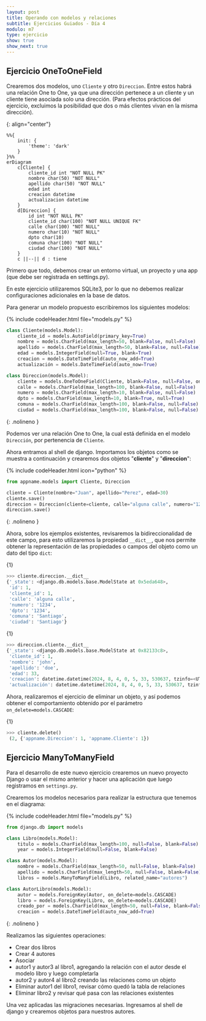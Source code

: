 ```yaml
---
layout: post
title: Operando con modelos y relaciones
subtitle: Ejercicios Guiados - Día 4
modulo: m7
type: ejercicio
show: true
show_next: true
---
```


## Ejercicio OneToOneField

Crearemos dos modelos, uno `Cliente` y otro `Direccion`. Entre estos habrá una relación One to One, ya que una dirección pertenece a un cliente y un cliente tiene asociada solo una dirección. (Para efectos prácticos del ejercicio, excluimos la posibilidad que dos o más clientes vivan en la misma dirección).

{: align="center"}
```mermaid
%%{
	init: {
		'theme': 'dark'
	}
}%%
erDiagram
	c[Cliente] {
		cliente_id int "NOT NULL PK"
		nombre char(50) "NOT NULL"
		apellido char(50) "NOT NULL"
		edad int
		creacion datetime
		actualizacion datetime
	}
	d[Direccion] {
		id int "NOT NULL PK"
		cliente_id char(100) "NOT NULL UNIQUE FK"
		calle char(100) "NOT NULL"
		numero char(10) "NOT NULL"
		dpto char(10)
		comuna char(100) "NOT NULL"
		ciudad char(100) "NOT NULL"
	}
	c ||--|| d : tiene
```

Primero que todo, debemos crear un entorno virtual, un proyecto y una app (que debe ser registrada en settings.py).

En este ejercicio utilizaremos SQLite3, por lo que no debemos realizar configuraciones adicionales en la base de datos.

Para generar un modelo propuesto escribiremos los siguientes modelos:

{% include codeHeader.html file="models.py" %}
```py
class Cliente(models.Model):
	cliente_id = models.AutoField(primary_key=True)
	nombre = models.CharField(max_length=50, blank=False, null=False)
	apellido = models.CharField(max_length=50, blank=False, null=False)
	edad = models.IntegerField(null=True, blank=True)
	creacion = models.DateTimeField(auto_now_add=True)
	actualización = models.DateTimeField(auto_now=True)

class Direccion(models.Model):
	cliente = models.OneToOneField(Cliente, blank=False, null=False, on_delete=models.CASCADE)
	calle = models.CharField(max_length=100, blank=False, null=False)
	numero = models.CharField(max_length=10, blank=False, null=False)
	dpto = models.CharField(max_length=10, blank=True, null=True)
	comuna = models.CharField(max_length=100, blank=False, null=False)
	ciudad = models.CharField(max_length=100, blank=False, null=False)
```
{: .nolineno }

Podemos ver una relación One to One, la cual está definida en el modelo `Dirección`, por pertenencia de `Cliente`.

Ahora entramos al shell de django. Importamos los objetos como se muestra a continuación y crearemos dos objetos "**cliente**" y "**direccion**":

{% include codeHeader.html icon="python" %}
```python
from appname.models import Cliente, Direccion

cliente = Cliente(nombre="Juan", apellido="Perez", edad=30)
cliente.save()
direccion = Direccion(cliente=cliente, calle="alguna calle", numero="1234", dpto="1234", comuna="Santiago", ciudad="Santiago")
direccion.save()
```
{: .nolineno }

Ahora, sobre los ejemplos existentes, revisaremos la bidireccionalidad de este campo, para esto utilizaremos la propiedad `__dict__`, que nos permite obtener la representación de las propiedades o campos del objeto como un dato del tipo `dict`:

{1}
```py
>>> cliente.direccion.__dict__
{'_state': <django.db.models.base.ModelState at 0x5eda648>,
 'id': 1,
 'cliente_id': 1,
 'calle': 'alguna calle',
 'numero': '1234',
 'dpto': '1234',
 'comuna': 'Santiago',
 'ciudad': 'Santiago'}
```

{1}
```py
>>> direccion.cliente.__dict__
{'_state': <django.db.models.base.ModelState at 0x82133c8>,
 'cliente_id': 1,
 'nombre': 'john',
 'apellido': 'doe',
 'edad': 33,
 'creacion': datetime.datetime(2024, 8, 4, 0, 5, 33, 530637, tzinfo=<UTC>),
 'actualización': datetime.datetime(2024, 8, 4, 0, 5, 33, 530637, tzinfo=<UTC>)}
```

Ahora, realizaremos el ejercicio de eliminar un objeto, y así podemos obtener el comportamiento obtenido por el parámetro `on_delete=models.CASCADE`:

{1}
```py
>>> cliente.delete()
 (2, {'appname.Direccion': 1, 'appname.Cliente': 1})
```

## Ejercicio ManyToManyField

Para el desarrollo de este nuevo ejercicio crearemos un nuevo proyecto Django o usar el mismo anterior y hacer una aplicación que luego registramos en `settings.py`.

Crearemos los modelos necesarios para realizar la estructura que tenemos en el diagrama:

{% include codeHeader.html file="models.py" %}
```python
from django.db import models

class Libro(models.Model):
	titulo = models.CharField(max_length=100, null=False, blank=False)
	year = models.IntegerField(null=False, blank=False)

class Autor(models.Model):
	nombre = models.CharField(max_length=50, null=False, blank=False)
	apellido = models.CharField(max_length=50, null=False, blank=False)
	libros = models.ManyToManyField(Libro, related_name="autores")

class AutorLibro(models.Model):
	autor = models.ForeignKey(Autor, on_delete=models.CASCADE)
	libro = models.ForeignKey(Libro, on_delete=models.CASCADE)
	creado_por = models.CharField(max_length=50, null=False, blank=False)
	creacion = models.DateTimeField(auto_now_add=True)
```
{: .nolineno }

Realizamos las siguientes operaciones:

- Crear dos libros
- Crear 4 autores
- Asociar
- autor1 y autor3 al libro1, agregando la relación con el autor desde el modelo libro y luego completarla
- autor2 y autor4 al libro2 creando las relaciones como un objeto
- Eliminar autor1 del libro1, revisar cómo quedó la tabla de relaciones
- Eliminar libro2 y revisar qué pasa con las relaciones existentes

Una vez aplicadas las migraciones necesarias. Ingresamos al shell de django y crearemos objetos para nuestros autores.



